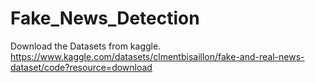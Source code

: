 # Fake_News_Detection

Download the Datasets from kaggle.
https://www.kaggle.com/datasets/clmentbisaillon/fake-and-real-news-dataset/code?resource=download
